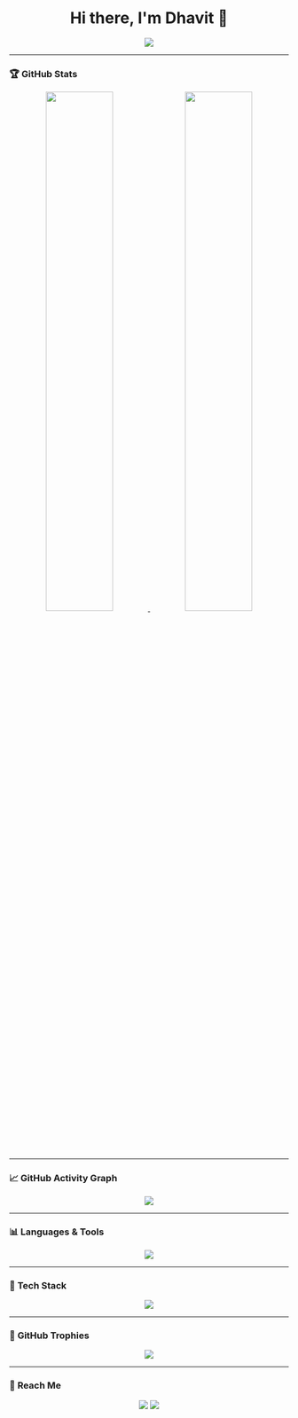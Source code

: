 <h1 align="center">Hi there, I'm Dhavit 👋</h1>
<p align="center">
  <a href="https://github.com/DhavitG">
    <img src="https://readme-typing-svg.demolab.com?font=Fira+Code&weight=500&size=22&duration=4000&pause=800&color=32CD32&center=true&vCenter=true&random=false&width=450&height=50&lines=🚀+Code.+Build.+Repeat.+; 🔥+Pushing+the+Limits.; 💡+Always+Learning.">
  </a>
</p>

---

### 🏆 **GitHub Stats**
<p align="center">
  <a href="https://github.com/DhavitG">
    <img width="49%" src="https://github-readme-stats.vercel.app/api?username=DhavitG&show_icons=true&theme=radical" />
    <img width="49%" src="https://streak-stats.demolab.com?user=DhavitG&theme=radical&hide_border=false" />
  </a>
</p>

---

### 📈 **GitHub Activity Graph**
<p align="center">
  <a href="https://github.com/DhavitG">
    <img src="https://github-readme-activity-graph.vercel.app/graph?username=DhavitG&theme=radical&area=true&hide_border=false&point=ffb000&color=32CD32&line=ff6600&bg_color=0D1117&custom_title=GitHub+Activity+Graph&area_color=ff4500&hide_title=false&months=true"/>
  </a>
</p>

---

### 📊 **Languages & Tools**
<p align="center">
  <a href="https://github.com/DhavitG">
    <img src="https://github-readme-stats.vercel.app/api/top-langs/?username=DhavitG&layout=compact&theme=radical" />
  </a>
</p>

---

### 🚀 **Tech Stack**
<p align="center">
  <img src="https://skillicons.dev/icons?i=python,tensorflow,pytorch,js,react,html,css,nodejs,mongodb,git,github,vscode" />
</p>

---

### 📜 **GitHub Trophies**
<p align="center">
  <a href="https://github.com/DhavitG">
    <img src="https://github-profile-trophy.vercel.app/?username=DhavitG&theme=radical&no-bg=true&no-frame=true" />
  </a>
</p>

---

### 💌 **Reach Me**
<p align="center">
  <a href="https://www.linkedin.com/in/dhavit-gandhi"><img src="https://img.shields.io/badge/LinkedIn-0077B5?style=for-the-badge&logo=linkedin&logoColor=white"/></a>
  <a href="mailto:gdhavit@gmail.com"><img src="https://img.shields.io/badge/Gmail-D14836?style=for-the-badge&logo=gmail&logoColor=white"/></a>
</p>
